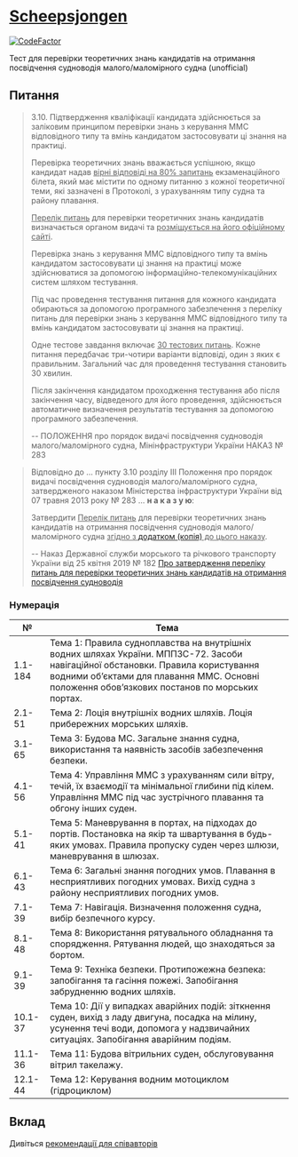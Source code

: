 # [Scheepsjongen](https://scheepsjongen.github.io)

[![CodeFactor](https://www.codefactor.io/repository/github/scheepsjongen/scheepsjongen.github.io/badge)](https://www.codefactor.io/repository/github/scheepsjongen/scheepsjongen.github.io)

Тест для перевірки теоретичних знань кандидатів на отримання
посвідчення судноводія малого/маломірного судна (unofficial)

## Питання

> 3.10. Підтвердження кваліфікації кандидата здійснюється за заліковим принципом перевірки знань з керування ММС відповідного типу та вмінь кандидатом застосовувати ці знання на практиці.
>
> Перевірка теоретичних знань вважається успішною, якщо кандидат надав <u>вірні відповіді на 80% запитань</u> екзаменаційного білета, який має містити по одному питанню з кожної теоретичної теми, які зазначені в Протоколі, з урахуванням типу судна та району плавання.
>
> <u>Перелік питань</u> для перевірки теоретичних знань кандидатів визначається органом видачі та <u>розміщується на його офіційному сайті</u>.
>
> Перевірка знань з керування ММС відповідного типу та вмінь кандидатом застосовувати ці знання на практиці може здійснюватися за допомогою інформаційно-телекомунікаційних систем шляхом тестування.
>
> Під час проведення тестування питання для кожного кандидата обираються за допомогою програмного забезпечення з переліку питань для перевірки знань з керування ММС відповідного типу та вмінь кандидатом застосовувати ці знання на практиці.
>
> Одне тестове завдання включає <u>30 тестових питань</u>. Кожне питання передбачає три-чотири варіанти відповіді, один з яких є правильним. Загальний час для проведення тестування становить 30 хвилин.
>
> Після закінчення кандидатом проходження тестування або після закінчення часу, відведеного для його проведення, здійснюється автоматичне визначення результатів тестування за допомогою програмного забезпечення.
>
> -- ПОЛОЖЕННЯ про порядок видачі посвідчення судноводія малого/маломірного судна, Мінінфраструктури України НАКАЗ № 283

> Відповідно до ... пункту 3.10 розділу ІІІ Положення про порядок видачі посвідчення судноводія малого/маломірного судна, затвердженого наказом Міністерства інфраструктури України від 07 травня 2013 року № 283 ... <b>н а к а з у ю</b>:
>
> Затвердити <u>Перелік питань</u> для перевірки теоретичних знань кандидатів на отримання посвідчення судноводія малого/маломірного судна <u>згідно з [додатком (копія)](doc/5cc305c630d05995160375.docx) до цього наказу</u>.
>
> -- Наказ Державної служби морського та річкового транспорту України від 25 квітня 2019 № 182 [Про затвердження переліку питань для перевірки теоретичних знань кандидатів на отримання посвідчення судноводія](https://marad.gov.ua/ua/npa/pro-zatverdzhennya-pereliku-pitan-dlya-perevirki-teoretichnih-znan-kandidativ-na-otrimannya-posvidchennya-sudnovodiya-malogomalomirnogo-sudna)

### Нумерація

№ | Тема
--- | ---
1.1-184 | Тема 1: Правила судноплавства на внутрішніх водних шляхах України. МППЗС-72. Засоби навігаційної обстановки. Правила користування водними об’єктами для плавання ММС. Основні положення обов’язкових постанов по морських портах.
2.1-51 | Тема 2: Лоція внутрішніх водних шляхів. Лоція прибережних морських шляхів.
3.1-65 | Тема 3: Будова МС. Загальне знання судна, використання та наявність засобів забезпечення безпеки.
4.1-56 | Тема 4: Управління ММС з урахуванням сили вітру, течій, їх взаємодії та мінімальної глибини під кілем. Управління ММС під час зустрічного плавання та обгону інших суден.
5.1-41 | Тема 5: Маневрування в портах, на підходах до портів. Постановка на якір та швартування в будь-яких умовах. Правила пропуску суден через шлюзи, маневрування в шлюзах.
6.1-43 | Тема 6: Загальні знання погодних умов. Плавання в несприятливих погодних умовах. Вихід судна з району несприятливих погодних умов.
7.1-39 | Тема 7: Навігація. Визначення положення судна, вибір безпечного курсу.
8.1-48 | Тема 8: Використання рятувального обладнання та спорядження. Рятування людей, що знаходяться за бортом.
9.1-39 | Тема 9: Техніка безпеки. Протипожежна безпека: запобігання та гасіння пожежі. Запобігання забрудненню водних шляхів.
10.1-37 | Тема 10: Дії у випадках аварійних подій: зіткнення суден, вихід з ладу двигуна, посадка на мілину, усунення течі води, допомога у надзвичайних ситуаціях. Запобігання аварійним подіям.
11.1-36 | Тема 11: Будова вітрильних суден, обслуговування вітрил такелажу.
12.1-44 | Тема 12: Керування водним мотоциклом (гідроциклом)

## Вклад

Дивіться [рекомендації для співавторів](CONTRIBUTING.md)
